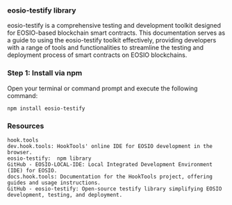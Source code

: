 ### eosio-testify library

eosio-testify is a comprehensive testing and development toolkit designed for EOSIO-based blockchain smart contracts. This documentation serves as a guide to using the eosio-testify toolkit effectively, providing developers with a range of tools and functionalities to streamline the testing and deployment process of smart contracts on EOSIO blockchains.

### Step 1: Install via npm
Open your terminal or command prompt and execute the following command:
```
npm install eosio-testify
````



### Resources
```
hook.tools
dev.hook.tools: HookTools' online IDE for EOSIO development in the browser.
eosio-testify:  npm library
GitHub - EOSIO-LOCAL-IDE: Local Integrated Development Environment (IDE) for EOSIO.
docs.hook.tools: Documentation for the HookTools project, offering guides and usage instructions.
GitHub - eosio-testify: Open-source testify library simplifying EOSIO development, testing, and deployment.
```
